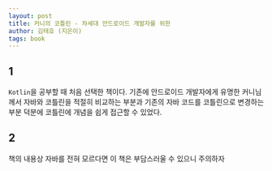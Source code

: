 ```yaml
---
layout: post
title: 커니의 코틀린 - 차세대 안드로이드 개발자를 위한
author: 김태호 (지은이)
tags: book
---
```


## 1

`Kotlin`을 공부할 때 처음 선택한 책이다. 기존에 안드로이드 개발자에게 유명한 커니님께서 자바와 코틀린을 적절히 비교하는 부분과 기존의 자바 코드를 코틀린으로 변경하는 부분 덕분에 코틀린에 개념을 쉽게 접근할 수 있었다.

## 2

책의 내용상 자바를 전혀 모르다면 이 책은 부담스러울 수 있으니 주의하자

